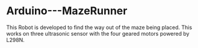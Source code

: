 # Arduino---MazeRunner
This Robot is developed to find the way out of the maze being placed. This works on three ultrasonic sensor with the four geared motors powered by L298N.
